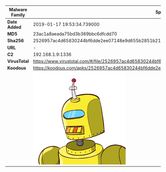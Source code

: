 | Malware Family | SpyNote                                                      |
| -------------- | ------------------------------------------------------------ |
| **Date Added** | 2019-01-17 19:53:34.739000                                                   |
| **MD5**        | 23ac1a8aeada75bd3b369bbc6dfcdd70                             |
| **Sha256**     | 2526957ac4d65830244bf6dde2ee07148e9d655b2851b21aa3e1434e26e4bd86 |
| **URL**        | -                                                            |
| **C2**         | 192.168.1.9:1336 |
| **VirusTotal** | https://www.virustotal.com/#/file/2526957ac4d65830244bf6dde2ee07148e9d655b2851b21aa3e1434e26e4bd86/detection |
| **Koodous**    | https://koodous.com/apks/2526957ac4d65830244bf6dde2ee07148e9d655b2851b21aa3e1434e26e4bd86 |
|                | ![](../assets/2526957ac4d65830244bf6dde2ee07148e9d655b2851b21aa3e1434e26e4bd86.png) |